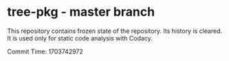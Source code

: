 # tree-pkg - master branch

This repository contains frozen state of the repository.
Its history is cleared. It is used only for static code
analysis with Codacy.

Commit Time: 1703742972